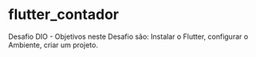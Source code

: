 # flutter_contador
Desafio DIO - Objetivos neste Desafio são: Instalar o Flutter​, configurar o Ambiente, criar um projeto.
